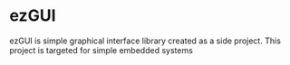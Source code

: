 # ezGUI
ezGUI is simple graphical interface library created as a side project. This project is targeted for simple embedded systems 
